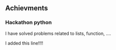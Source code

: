 ## Achievments
### Hackathon python
I have solved problems related to lists, function, ....

I added this line!!!!
